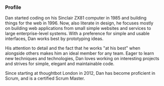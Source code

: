 ### Profile

Dan started coding on his Sinclair ZX81 computer in 1985 and building things
for the web in 1996. Now, also literate in design, he focuses mostly on
building web applications from small simple websites and services to large
enterprise-level systems. With a preference for simple and usable interfaces,
Dan works best by prototyping ideas.

His attention to detail and the fact that he works "at his best" when alongside
others makes him an ideal member for any team. Eager to learn new techniques
and technologies, Dan loves working on interesting projects and strives for
simple, elegant and maintainable code.

Since starting at thoughtbot London in 2012, Dan has become proficient in Scrum,
and is a certified Scrum Master.
